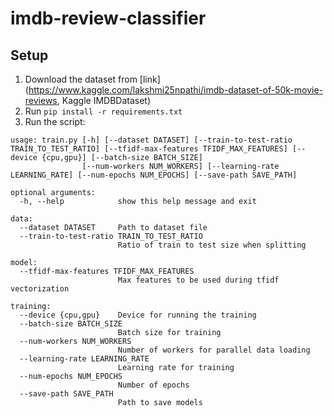 # imdb-review-classifier

## Setup
1. Download the dataset from [link](https://www.kaggle.com/lakshmi25npathi/imdb-dataset-of-50k-movie-reviews, Kaggle IMDBDataset)
2. Run `pip install -r requirements.txt`
3. Run the script: 
```
usage: train.py [-h] [--dataset DATASET] [--train-to-test-ratio TRAIN_TO_TEST_RATIO] [--tfidf-max-features TFIDF_MAX_FEATURES] [--device {cpu,gpu}] [--batch-size BATCH_SIZE]
                [--num-workers NUM_WORKERS] [--learning-rate LEARNING_RATE] [--num-epochs NUM_EPOCHS] [--save-path SAVE_PATH]

optional arguments:
  -h, --help            show this help message and exit

data:
  --dataset DATASET     Path to dataset file
  --train-to-test-ratio TRAIN_TO_TEST_RATIO
                        Ratio of train to test size when splitting

model:
  --tfidf-max-features TFIDF_MAX_FEATURES
                        Max features to be used during tfidf vectorization

training:
  --device {cpu,gpu}    Device for running the training
  --batch-size BATCH_SIZE
                        Batch size for training
  --num-workers NUM_WORKERS
                        Number of workers for parallel data loading
  --learning-rate LEARNING_RATE
                        Learning rate for training
  --num-epochs NUM_EPOCHS
                        Number of epochs
  --save-path SAVE_PATH
                        Path to save models
```